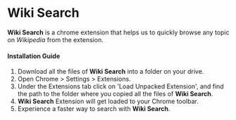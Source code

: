 # Wiki Search

**Wiki Search** is a chrome extension that helps us to quickly browse any topic on *Wikipedia* from the extension.

#### Installation Guide

1. Download all the files of **Wiki Search** into a folder on your drive.
2. Open Chrome > Settings > Extensions.
3. Under the Extensions tab click on 'Load Unpacked Extension', and find the path to the folder where you copied all the files of **Wiki Search**.
4. **Wiki Search** Extension will get loaded to your Chrome toolbar.
5. Experience a faster way to search with **Wiki Search**.

